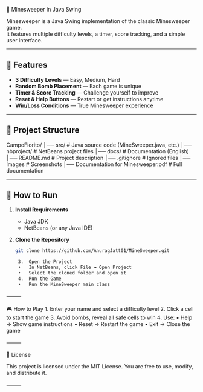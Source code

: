 🌸 Minesweeper in Java Swing

Minesweeper is a Java Swing implementation of the classic Minesweeper game.  
It features multiple difficulty levels, a timer, score tracking, and a simple user interface.

---

## 🎯 Features
- **3 Difficulty Levels** — Easy, Medium, Hard  
- **Random Bomb Placement** — Each game is unique  
- **Timer & Score Tracking** — Challenge yourself to improve  
- **Reset & Help Buttons** — Restart or get instructions anytime  
- **Win/Loss Conditions** — True Minesweeper experience  

---

## 📂 Project Structure

CampoFiorito/
│── src/              # Java source code (MineSweeper.java, etc.)
│── nbproject/        # NetBeans project files
│── docs/             # Documentation (English)
│── README.md         # Project description
│── .gitignore        # Ignored files
│── Images            # Screenshots
│── Documentation for Minesweeper.pdf        # Full documentation

---

## 🚀 How to Run
1. **Install Requirements**  
   - Java JDK  
   - NetBeans (or any Java IDE)

2. **Clone the Repository**
   ```bash
   git clone https://github.com/AnuragJatt01/MineSweeper.git

	3.	Open the Project
	•	In NetBeans, click File → Open Project
	•	Select the cloned folder and open it
	4.	Run the Game
	•	Run the MineSweeper main class

⸻

🎮 How to Play
	1.	Enter your name and select a difficulty level
	2.	Click a cell to start the game
	3.	Avoid bombs, reveal all safe cells to win
	4.	Use:
	•	Help → Show game instructions
	•	Reset → Restart the game
	•	Exit → Close the game

⸻

📜 License

This project is licensed under the MIT License.
You are free to use, modify, and distribute it.

⸻
